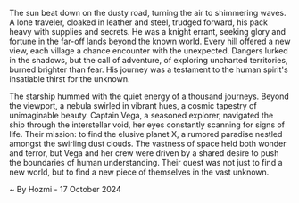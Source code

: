 
The sun beat down on the dusty road, turning the air to shimmering waves.  A lone traveler, cloaked in leather and steel, trudged forward, his pack heavy with supplies and secrets. He was a knight errant, seeking glory and fortune in the far-off lands beyond the known world. Every hill offered a new view, each village a chance encounter with the unexpected. Dangers lurked in the shadows, but the call of adventure, of exploring uncharted territories, burned brighter than fear. His journey was a testament to the human spirit's insatiable thirst for the unknown.

The starship hummed with the quiet energy of a thousand journeys. Beyond the viewport, a nebula swirled in vibrant hues, a cosmic tapestry of unimaginable beauty. Captain Vega, a seasoned explorer, navigated the ship through the interstellar void, her eyes constantly scanning for signs of life. Their mission: to find the elusive planet X, a rumored paradise nestled amongst the swirling dust clouds.  The vastness of space held both wonder and terror, but Vega and her crew were driven by a shared desire to push the boundaries of human understanding. Their quest was not just to find a new world, but to find a new piece of themselves in the vast unknown. 

~ By Hozmi - 17 October 2024
